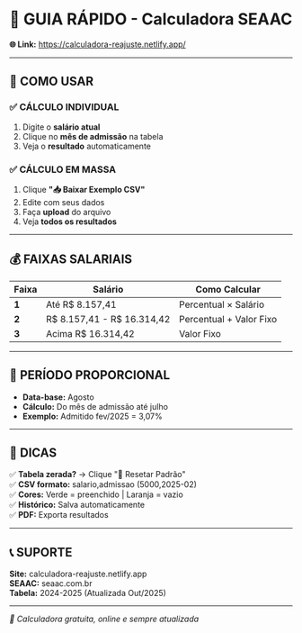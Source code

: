 # 🧮 GUIA RÁPIDO - Calculadora SEAAC

**🌐 Link:** https://calculadora-reajuste.netlify.app/

---

## 🚀 COMO USAR

### ✅ **CÁLCULO INDIVIDUAL**
1. Digite o **salário atual**
2. Clique no **mês de admissão** na tabela
3. Veja o **resultado** automaticamente

### ✅ **CÁLCULO EM MASSA**
1. Clique **"📥 Baixar Exemplo CSV"**
2. Edite com seus dados
3. Faça **upload** do arquivo
4. Veja **todos os resultados**

---

## 💰 FAIXAS SALARIAIS

| Faixa | Salário | Como Calcular |
|-------|---------|---------------|
| **1** | Até R$ 8.157,41 | Percentual × Salário |
| **2** | R$ 8.157,41 - R$ 16.314,42 | Percentual + Valor Fixo |
| **3** | Acima R$ 16.314,42 | Valor Fixo |

---

## 📅 PERÍODO PROPORCIONAL

- **Data-base:** Agosto
- **Cálculo:** Do mês de admissão até julho
- **Exemplo:** Admitido fev/2025 = 3,07%

---

## 🔧 DICAS

✅ **Tabela zerada?** → Clique "🔄 Resetar Padrão"  
✅ **CSV formato:** salario,admissao (5000,2025-02)  
✅ **Cores:** Verde = preenchido | Laranja = vazio  
✅ **Histórico:** Salva automaticamente  
✅ **PDF:** Exporta resultados  

---

## 📞 SUPORTE

**Site:** calculadora-reajuste.netlify.app  
**SEAAC:** seaac.com.br  
**Tabela:** 2024-2025 (Atualizada Out/2025)

---

*📌 Calculadora gratuita, online e sempre atualizada*